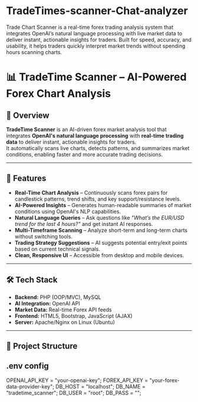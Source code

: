 # TradeTimes-scanner-Chat-analyzer
Trade Chart Scanner is a real-time forex trading analysis system that integrates OpenAI’s natural language processing with live market data to deliver instant, actionable insights for traders. Built for speed, accuracy, and usability, it helps traders quickly interpret market trends without spending hours scanning charts.

# 📊 TradeTime Scanner – AI-Powered Forex Chart Analysis

## 📌 Overview
**TradeTime Scanner** is an AI-driven forex market analysis tool that integrates **OpenAI's natural language processing** with **real-time trading data** to deliver instant, actionable insights for traders.  
It automatically scans live charts, detects patterns, and summarizes market conditions, enabling faster and more accurate trading decisions.

---

## 🚀 Features
- **Real-Time Chart Analysis** – Continuously scans forex pairs for candlestick patterns, trend shifts, and key support/resistance levels.  
- **AI-Powered Insights** – Generates human-readable summaries of market conditions using OpenAI's NLP capabilities.  
- **Natural Language Queries** – Ask questions like _"What’s the EUR/USD trend for the last 4 hours?"_ and get instant AI responses.  
- **Multi-Timeframe Scanning** – Analyze short-term and long-term charts without switching tools.  
- **Trading Strategy Suggestions** – AI suggests potential entry/exit points based on current technical signals.  
- **Clean, Responsive UI** – Accessible from desktop and mobile devices.  

---

## 🛠 Tech Stack
- **Backend:** PHP (OOP/MVC), MySQL  
- **AI Integration:** OpenAI API  
- **Market Data:** Real-time Forex API feeds  
- **Frontend:** HTML5, Bootstrap, JavaScript (AJAX)  
- **Server:** Apache/Nginx on Linux (Ubuntu)  

---

## 📂 Project Structure


## .env config
OPENAI_API_KEY = "your-openai-key";
FOREX_API_KEY  = "your-forex-data-provider-key";
DB_HOST        = "localhost";
DB_NAME        = "tradetime_scanner";
DB_USER        = "root";
DB_PASS        = "";
